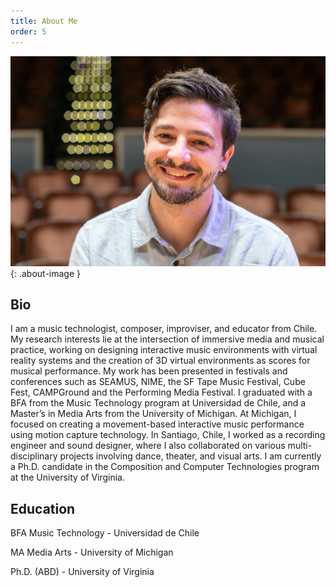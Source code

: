 ```yaml
---
title: About Me
order: 5
---
```


![Image of Matias Vilaplana](images/vilaplana-website.jpg){: .about-image }

## Bio
I am a music technologist, composer, improviser, and educator from Chile. My research interests lie at the intersection of immersive media and musical practice, working on designing interactive music environments with virtual reality systems and the creation of 3D virtual environments as scores for musical performance. My work has been presented in festivals and conferences such as SEAMUS, NIME, the SF Tape Music Festival, Cube Fest, CAMPGround and the Performing Media Festival. I graduated with a BFA from the Music Technology program at Universidad de Chile, and a Master’s in Media Arts from the University of Michigan. At Michigan, I focused on creating a movement-based interactive music performance using motion capture technology. In Santiago, Chile, I worked as a recording engineer and sound designer, where I also collaborated on various multi-disciplinary projects involving dance, theater, and visual arts. I am currently a Ph.D. candidate in the Composition and Computer Technologies program at the University of Virginia.

## Education
BFA Music Technology - Universidad de Chile

MA Media Arts - University of Michigan

Ph.D. (ABD) - University of Virginia
